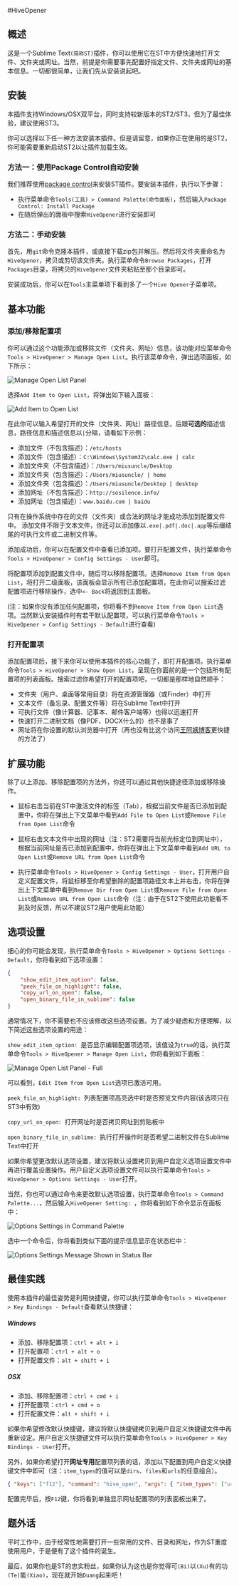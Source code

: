 #HiveOpener

## 概述

这是一个Sublime Text`(简称ST)`插件，你可以使用它在ST中方便快速地打开文件、文件夹或网址。当然，前提是你需要事先配置好指定文件、文件夹或网址的基本信息。一切都很简单，让我们先从安装说起吧。

## 安装

本插件支持Windows/OSX双平台，同时支持较新版本的ST2/ST3，但为了最佳体验，建议使用ST3。

你可以选择以下任一种方法安装本插件。但是请留意，如果你正在使用的是ST2，你可能需要重新启动ST2以让插件加载生效。

### 方法一：使用Package Control自动安装

我们推荐使用[package control](https://packagecontrol.io/)来安装ST插件。要安装本插件，执行以下步骤：

 - 执行菜单命令`Tools(工具) > Command Palette(命令面板)`，然后输入`Package Control: Install Package`
 - 在随后弹出的面板中搜索`HiveOpener`进行安装即可

### 方法二：手动安装

首先，用`git`命令克隆本插件，或直接下载zip包并解压。然后将文件夹重命名为`HiveOpener`，拷贝或剪切该文件夹。执行菜单命令`Browse Packages`，打开 `Packages`目录，将拷贝的`HiveOpener`文件夹粘贴至那个目录即可。

安装成功后，你可以在`Tools`主菜单项下看到多了一个`Hive Opener`子菜单项。

## 基本功能

### 添加/移除配置项

你可以通过这个功能添加或移除文件（文件夹、网址）信息，该功能对应菜单命令`Tools > HiveOpener > Manage Open List`。执行该菜单命令，弹出选项面板，如下所示：

![Manage Open List Panel](assets/images/manage_open_list.png)

选择`Add Item to Open List`，将弹出如下输入面板：

![Add Item to Open List](assets/images/input_panel.png)

在此你可以输入希望打开的文件（文件夹、网址）路径信息，后跟**可选的**描述信息，路径信息和描述信息以` | `分隔，请看如下示例：

 - 添加文件（不包含描述）：`/etc/hosts`
 - 添加文件（包含描述）：`C:\Windows\System32\calc.exe | calc`
 - 添加文件夹（不包含描述）：`/Users/miusuncle/Desktop`
 - 添加文件夹（包含描述）：`/Users/miusuncle/ | home`
 - 添加文件夹（包含描述）：`/Users/miusuncle/Desktop | desktop`
 - 添加网址（不包含描述）：`http://sosilence.info/`
 - 添加网址（包含描述）：`www.baidu.com | baidu`

只有在操作系统中存在的文件（文件夹）或合法的网址才能成功添加到配置文件中。 添加文件不限于文本文件，你还可以添加像以`.exe|.pdf|.doc|.app`等后缀结尾的可执行文件或二进制文件等。

添加成功后，你可以在配置文件中查看已添加项。要打开配置文件，执行菜单命令`Tools > HiveOpener > Config Settings - User`即可。

将配置项添加到配置文件中，随后可以移除配置项。选择`Remove Item from Open List`，将打开二级面板，该面板会显示所有已添加配置项，在此你可以搜索过滤配置项进行移除操作，选中`<- Back`将返回到主面板。

(注：如果你没有添加任何配置项，你将看不到`Remove Item from Open List`选项。当然默认安装插件时有若干默认配置项，可以执行菜单命令`Tools > HiveOpener > Config Settings - Default`进行查看)

### 打开配置项

添加配置项后，接下来你可以使用本插件的核心功能了，即打开配置项。执行菜单命令`Tools > HiveOpener > Show Open List`，呈现在你面前的是一个包括所有配置项的列表面板。搜索过滤你希望打开的配置项吧，一切都是那样地自然顺手：

 - 文件夹（用户、桌面等常用目录）将在资源管理器（或Finder）中打开
 - 文本文件（备忘录、配置文件等）将在Sublime Text中打开
 - 可执行文件（像计算器、记事本、邮件客户端等）也得以迅速打开
 - 快速打开二进制文档（像PDF、DOCX什么的）也不是事了
 - 网址将在你设置的默认浏览器中打开（再也没有比这个访问[王阿姨博客](http://sosilence.info/)更快捷的方法了）

## 扩展功能

除了以上添加、移除配置项的方法外，你还可以通过其他快捷途径添加或移除操作。

- 鼠标右击当前在ST中激活文件的标签（Tab），根据当前文件是否已添加到配置中，你将在弹出上下文菜单中看到`Add File to Open List`或`Remove File from Open List`命令

- 鼠标右击文本文件中出现的网址（注：ST2需要将当前光标定位到网址中），根据当前网址是否已添加到配置中，你将在弹出上下文菜单中看到`Add URL to Open List`或`Remove URL from Open List`命令

- 执行菜单命令`Tools > HiveOpener > Config Settings - User`，打开用户自定义配置文件，将鼠标移至你希望删除的配置项路径文本上并右击，你将在弹出上下文菜单中看到`Remove Dir from Open List`或`Remove File from Open List`或`Remove URL from Open List`命令（注：由于在ST2下使用此功能看不到及时反馈，所以不建议ST2用户使用此功能）

## 选项设置

细心的你可能会发现，执行菜单命令`Tools > HiveOpener > Options Settings - Default`，你将看到如下选项设置：

```json
{
    "show_edit_item_option": false,
    "peek_file_on_highlight": false,
    "copy_url_on_open": false,
    "open_binary_file_in_sublime": false
}
```

通常情况下，你不需要也不应该修改这些选项设置。为了减少疑虑和方便理解，以下简述这些选项设置的用途：

`show_edit_item_option: `是否显示编辑配置项选项，该值设为`true`的话，执行菜单命令`Tools > HiveOpener > Manage Open List`，你将看到如下面板：

![Manage Open List Panel - Full](assets/images/manage_open_list_full.png)

可以看到，`Edit Item from Open List`选项已激活可用。

`peek_file_on_highlight: `列表配置项高亮选中时是否预览文件内容(该选项只在ST3中有效)

`copy_url_on_open: `打开网址时是否拷贝网址到剪贴板中

`open_binary_file_in_sublime: `执行打开操作时是否希望二进制文件在Sublime Text中打开

如果你希望更改默认选项设置，建议将默认设置拷贝到用户自定义选项设置文件中再进行覆盖设置操作。用户自定义选项设置文件可以执行菜单命令`Tools > HiveOpener > Options Settings - User`打开。

当然，你也可以通过命令来更改默认选项设置，执行菜单命令`Tools > Command Palette...`，然后输入`HiveOpener Setting: `，你将看到如下命令显示在面板中：

![Options Settings in Command Palette](assets/images/hive_options_in_command_palette.png)

选中一个命令后，你将看到类似下面的提示信息显示在状态栏中：

![Options Settings Message Shown in Status Bar](assets/images/hive_options_message_in_status_bar.png)

## 最佳实践

使用本插件的最佳姿势是利用快捷键，你可以执行菜单命令`Tools > HiveOpener > Key Bindings - Default`查看默认快捷键：

##### Windows

- 添加、移除配置项：`ctrl + alt + i`
- 打开配置项：`ctrl + alt + o`
- 打开配置文件：`alt + shift + i`

##### OSX

- 添加、移除配置项：`ctrl + cmd + i`
- 打开配置项：`ctrl + cmd + o`
- 打开配置文件：`alt + shift + i`

如果你希望修改默认快捷键，建议将默认快捷键拷贝到用户自定义快捷键文件中再重新设定。用户自定义快捷键文件可以执行菜单命令`Tools > HiveOpener > Key Bindings - User`打开。

另外，如果你希望打开**网址专用**配置项列表的话，添加以下配置到用户自定义快捷键文件中即可（注：`item_types`的值可以是`dirs`、`files`和`urls`的任意组合）。

```json
{ "keys": ["f12"], "command": "hive_open", "args": { "item_types": ["urls"] } }
```

配置完毕后，按`F12`键，你将看到单独显示网址配置项的列表面板出来了。

## 题外话

平时工作中，由于经常性地需要打开一些常用的文件、目录和网址，作为ST重度使用用户，于是便有了这个插件的诞生。

最后，如果你也是ST的忠实粉丝，如果你认为这也是你觉得可`(Bi)`以`(Xu)`有的功`(Te)`能`(Xiao)`，现在就开始`Duang`起来吧！
